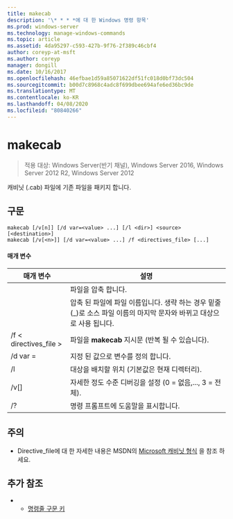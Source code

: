 ```yaml
---
title: makecab
description: '\* * * *에 대 한 Windows 명령 항목'
ms.prod: windows-server
ms.technology: manage-windows-commands
ms.topic: article
ms.assetid: 4da95297-c593-427b-9f76-2f389c46cbf4
author: coreyp-at-msft
ms.author: coreyp
manager: dongill
ms.date: 10/16/2017
ms.openlocfilehash: 46efbae1d59a85071622df51fc018d0bf73dc504
ms.sourcegitcommit: b00d7c8968c4adc8f699dbee694afe6ed36bc9de
ms.translationtype: MT
ms.contentlocale: ko-KR
ms.lasthandoff: 04/08/2020
ms.locfileid: "80840266"
---
```

# <a name="makecab"></a>makecab

>적용 대상: Windows Server(반기 채널), Windows Server 2016, Windows Server 2012 R2, Windows Server 2012

캐비닛 (.cab) 파일에 기존 파일을 패키지 합니다.
## <a name="syntax"></a>구문
```
makecab [/v[n]] [/d var=<value> ...] [/l <dir>] <source> [<destination>]
makecab [/v[<n>]] [/d var=<value> ...] /f <directives_file> [...]
```
#### <a name="parameters"></a>매개 변수

|      매개 변수       |                                                                        설명                                                                        |
|----------------------|-----------------------------------------------------------------------------------------------------------------------------------------------------------|
|       <source>       |                                                                     파일을 압축 합니다.                                                                     |
|    <destination>     | 압축 된 파일에 파일 이름입니다. 생략 하는 경우 밑줄 (_)로 소스 파일 이름의 마지막 문자와 바뀌고 대상으로 사용 됩니다. |
| /f < directives_file > |                                                   파일을 **makecab** 지시문 (반복 될 수 있습니다).                                                   |
|    /d var =<value>    |                                                          지정 된 값으로 변수를 정의 합니다.                                                           |
|       /l <dir>       |                                               대상을 배치할 위치 (기본값은 현재 디렉터리).                                               |
|       /v[<n>]        |                                                    자세한 정도 수준 디버깅을 설정 (0 = 없음,..., 3 = 전체).                                                     |
|          /?          |                                                           명령 프롬프트에 도움말을 표시합니다.                                                            |

## <a name="remarks"></a>주의
-   Directive_file에 대 한 자세한 내용은 MSDN의 [Microsoft 캐비닛 형식](https://go.microsoft.com/fwlink/?LinkId=226852) 을 참조 하세요.

## <a name="additional-references"></a>추가 참조
-   - [명령줄 구문 키](command-line-syntax-key.md)

